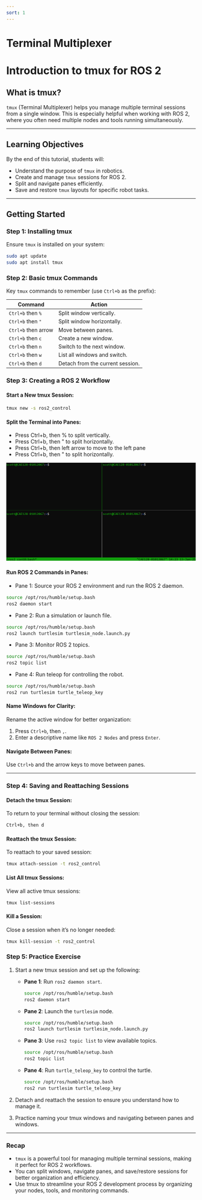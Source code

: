 ```yaml
---
sort: 1
---
```


# Terminal Multiplexer

# Introduction to tmux for ROS 2

## What is tmux?

`tmux` (Terminal Multiplexer) helps you manage multiple terminal sessions from a single window. This is especially helpful when working with ROS 2, where you often need multiple nodes and tools running simultaneously.

---

## Learning Objectives

By the end of this tutorial, students will:

- Understand the purpose of `tmux` in robotics.
- Create and manage `tmux` sessions for ROS 2.
- Split and navigate panes efficiently.
- Save and restore `tmux` layouts for specific robot tasks.

---

## Getting Started

### Step 1: Installing tmux

Ensure `tmux` is installed on your system:

```bash
sudo apt update
sudo apt install tmux
```

### Step 2: Basic tmux Commands

Key `tmux` commands to remember (use `Ctrl+b` as the prefix):

| Command            | Action                              |
|--------------------|-------------------------------------|
| `Ctrl+b` then `%`  | Split window vertically.           |
| `Ctrl+b` then `"`  | Split window horizontally.         |
| `Ctrl+b` then arrow| Move between panes.                |
| `Ctrl+b` then `c`  | Create a new window.               |
| `Ctrl+b` then `n`  | Switch to the next window.         |
| `Ctrl+b` then `w`  | List all windows and switch.       |
| `Ctrl+b` then `d`  | Detach from the current session.   |

### Step 3: Creating a ROS 2 Workflow

#### Start a New tmux Session:

```bash
tmux new -s ros2_control
```

#### Split the Terminal into Panes:

- Press Ctrl+b, then % to split vertically.
- Press Ctrl+b, then " to split horizontally.
- Press Ctrl+b, then left arrow to move to the left pane
- Press Ctrl+b, then " to split horizontally.

![tmux 4 panes](media/tmux_4pane.png)

#### Run ROS 2 Commands in Panes:
- Pane 1: Source your ROS 2 environment and run the ROS 2 daemon.

```bash
source /opt/ros/humble/setup.bash
ros2 daemon start
```

- Pane 2: Run a simulation or launch file.

```bash
source /opt/ros/humble/setup.bash
ros2 launch turtlesim turtlesim_node.launch.py
```

- Pane 3: Monitor ROS 2 topics.

```bash
source /opt/ros/humble/setup.bash
ros2 topic list
```

- Pane 4: Run teleop for controlling the robot.

```bash
source /opt/ros/humble/setup.bash
ros2 run turtlesim turtle_teleop_key
```

#### Name Windows for Clarity:
Rename the active window for better organization:
1. Press `Ctrl+b`, then `,`.
2. Enter a descriptive name like `ROS 2 Nodes` and press `Enter`.

#### Navigate Between Panes:
Use `Ctrl+b` and the arrow keys to move between panes.

---

### Step 4: Saving and Reattaching Sessions

#### Detach the tmux Session:
To return to your terminal without closing the session:

```bash
Ctrl+b, then d
```
#### Reattach the tmux Session:
To reattach to your saved session:

```bash
tmux attach-session -t ros2_control
```

#### List All tmux Sessions:
View all active tmux sessions:
```bash
tmux list-sessions
```

#### Kill a Session:
Close a session when it’s no longer needed:

```bash
tmux kill-session -t ros2_control
```

### Step 5: Practice Exercise

1. Start a new tmux session and set up the following:
   - **Pane 1**: Run `ros2 daemon start`.
     ```bash
     source /opt/ros/humble/setup.bash
     ros2 daemon start
     ```
   - **Pane 2**: Launch the `turtlesim` node.
     ```bash
     source /opt/ros/humble/setup.bash
     ros2 launch turtlesim turtlesim_node.launch.py
     ```
   - **Pane 3**: Use `ros2 topic list` to view available topics.
     ```bash
     source /opt/ros/humble/setup.bash
     ros2 topic list
     ```
   - **Pane 4**: Run `turtle_teleop_key` to control the turtle.
     ```bash
     source /opt/ros/humble/setup.bash
     ros2 run turtlesim turtle_teleop_key
     ```

2. Detach and reattach the session to ensure you understand how to manage it.

3. Practice naming your tmux windows and navigating between panes and windows.

---

### Recap

- `tmux` is a powerful tool for managing multiple terminal sessions, making it perfect for ROS 2 workflows.
- You can split windows, navigate panes, and save/restore sessions for better organization and efficiency.
- Use tmux to streamline your ROS 2 development process by organizing your nodes, tools, and monitoring commands.
